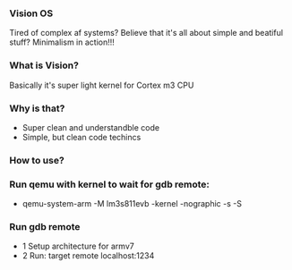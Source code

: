 ### Vision OS
Tired of complex af systems?
Believe that it's all about simple and beatiful stuff?
Minimalism in action!!!

### What is Vision?
Basically it's super light kernel for Cortex m3 CPU
### Why is that?
- Super clean and understandble code
- Simple, but clean code techincs

### How to use?
### Run qemu with kernel to wait for gdb remote:
- qemu-system-arm -M lm3s811evb -kernel <kernel> -nographic -s -S 

### Run gdb remote
- 1 Setup architecture for armv7
- 2 Run: target remote localhost:1234
